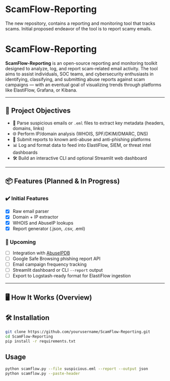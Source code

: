 # ScamFlow-Reporting
The new repository, contains a reporting and monitoring tool that tracks scams. Initial proposed endeavor of the tool is to report scamy emails.

# ScamFlow-Reporting

**ScamFlow-Reporting** is an open-source reporting and monitoring toolkit designed to analyze, log, and report scam-related email activity. The tool aims to assist individuals, SOC teams, and cybersecurity enthusiasts in identifying, classifying, and submitting abuse reports against scam campaigns — with an eventual goal of visualizing trends through platforms like ElastiFlow, Grafana, or Kibana.

---

## 🎯 Project Objectives

- 🧪 Parse suspicious emails or `.eml` files to extract key metadata (headers, domains, links)
- 🌐 Perform IP/domain analysis (WHOIS, SPF/DKIM/DMARC, DNS)
- 🚨 Submit reports to known anti-abuse and anti-phishing platforms
- 📊 Log and format data to feed into ElastiFlow, SIEM, or threat intel dashboards
- 🛠️ Build an interactive CLI and optional Streamlit web dashboard

---

## 📦 Features (Planned & In Progress)

### ✔️ Initial Features
- [x] Raw email parser
- [x] Domain + IP extractor
- [x] WHOIS and AbuseIP lookups
- [x] Report generator (.json, .csv, .eml)

### 🚧 Upcoming
- [ ] Integration with [AbuseIPDB](https://www.abuseipdb.com/)
- [ ] Google Safe Browsing phishing report API
- [ ] Email campaign frequency tracking
- [ ] Streamlit dashboard or CLI `--report` output
- [ ] Export to Logstash-ready format for ElastiFlow ingestion

---

## 🖥️ How It Works (Overview)

## 🛠️ Installation

```bash
git clone https://github.com/yourusername/ScamFlow-Reporting.git
cd ScamFlow-Reporting
pip install -r requirements.txt

```
## **Usage**

```bash
python scamflow.py --file suspicious.eml --report --output json
python scamflow.py --paste-header
